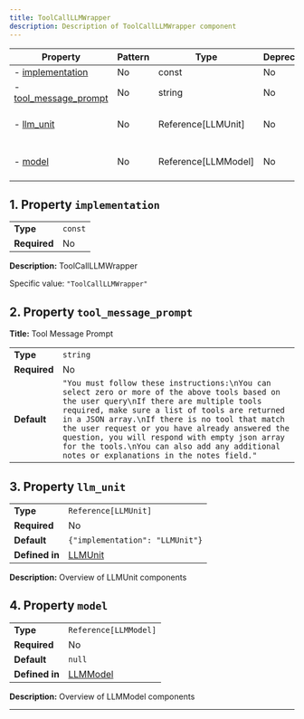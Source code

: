 ```yaml
---
title: ToolCallLLMWrapper
description: Description of ToolCallLLMWrapper component
---
```


| Property                                       | Pattern | Type                | Deprecated | Definition                        | Title/Description               |
| ---------------------------------------------- | ------- | ------------------- | ---------- | --------------------------------- | ------------------------------- |
| - [implementation](#implementation )           | No      | const               | No         | -                                 | ToolCallLLMWrapper              |
| - [tool_message_prompt](#tool_message_prompt ) | No      | string              | No         | -                                 | Tool Message Prompt             |
| - [llm_unit](#llm_unit )                       | No      | Reference[LLMUnit]  | No         | In [LLMUnit](/docs/components/llmunit/overview)  | Overview of LLMUnit components  |
| - [model](#model )                             | No      | Reference[LLMModel] | No         | In [LLMModel](/docs/components/llmmodel/overview) | Overview of LLMModel components |

## <a name="implementation"></a>1. Property `implementation`

|              |         |
| ------------ | ------- |
| **Type**     | `const` |
| **Required** | No      |

**Description:** ToolCallLLMWrapper

Specific value: `"ToolCallLLMWrapper"`

## <a name="tool_message_prompt"></a>2. Property `tool_message_prompt`

**Title:** Tool Message Prompt

|              |                                                                                                                                                                                                                                                                                                                                                                                                                                             |
| ------------ | ------------------------------------------------------------------------------------------------------------------------------------------------------------------------------------------------------------------------------------------------------------------------------------------------------------------------------------------------------------------------------------------------------------------------------------------- |
| **Type**     | `string`                                                                                                                                                                                                                                                                                                                                                                                                                                    |
| **Required** | No                                                                                                                                                                                                                                                                                                                                                                                                                                          |
| **Default**  | `"You must follow these instructions:\nYou can select zero or more of the above tools based on the user query\nIf there are multiple tools required, make sure a list of tools are returned in a JSON array.\nIf there is no tool that match the user request or you have already answered the question, you will respond with empty json array for the tools.\nYou can also add any additional notes or explanations in the notes field."` |

## <a name="llm_unit"></a>3. Property `llm_unit`

|                |                                 |
| -------------- | ------------------------------- |
| **Type**       | `Reference[LLMUnit]`            |
| **Required**   | No                              |
| **Default**    | `{"implementation": "LLMUnit"}` |
| **Defined in** | [LLMUnit](/docs/components/llmunit/overview)   |

**Description:** Overview of LLMUnit components

## <a name="model"></a>4. Property `model`

|                |                                |
| -------------- | ------------------------------ |
| **Type**       | `Reference[LLMModel]`          |
| **Required**   | No                             |
| **Default**    | `null`                         |
| **Defined in** | [LLMModel](/docs/components/llmmodel/overview) |

**Description:** Overview of LLMModel components

----------------------------------------------------------------------------------------------------------------------------
